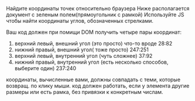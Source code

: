 Найдите координаты точек относительно браузера
Ниже располагается документ с зеленым полем(прямоугольник с рамкой)
Используйте JS чтобы найти координаты углов, обозначенных стрелками.

Ваш код должен при помищи DOM получить четыре пары координат:

1. верхний левый, внешний угол (это просто) что-то вроде 28:82
2. нижний правый, внешний угол( тоже просто) 247:251
3. верхний левый, внутренний угол (чуть сложнее) 37:92
4. нижний правый, внутренний угол (есть несколько способов, выберите один) 237:240

координаты, вычисленные вами, должны совпадать с теми, которые возвращ. по клику мыши.
код должен работать, если у элемента другие размеры или есть рамка, без привязки к конкретным числам. 
